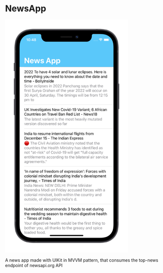 # NewsApp

<img src="news_app.png" alt="News App" width=400>

A news app made with UIKit in MVVM pattern, that consumes the top-news endpoint of newsapi.org API

